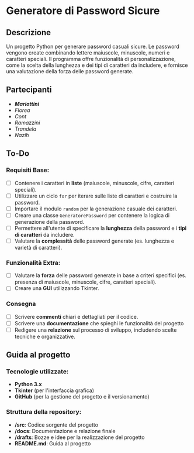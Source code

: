 # Generatore di Password Sicure

## Descrizione

Un progetto Python per generare password casuali sicure. Le password vengono create combinando lettere maiuscole, minuscole, numeri e caratteri speciali. Il programma offre funzionalità di personalizzazione, come la scelta della lunghezza e dei tipi di caratteri da includere, e fornisce una valutazione della forza delle password generate.

## Partecipanti

- _**Mariottini**_
- _Florea_
- _Cont_
- _Ramazzini_
- _Trandela_
- _Nazih_

## To-Do

### Requisiti Base:
- [ ] Contenere i caratteri in **liste** (maiuscole, minuscole, cifre, caratteri speciali).
- [ ] Utilizzare un ciclo `for` per iterare sulle liste di caratteri e costruire la password.
- [ ] Importare il modulo `random` per la generazione casuale dei caratteri.
- [ ] Creare una classe `GeneratorePassword` per contenere la logica di generazione della password.
- [ ] Permettere all'utente di specificare la **lunghezza** della password e i **tipi di caratteri** da includere.
- [ ] Valutare la **complessità** delle password generate (es. lunghezza e varietà di caratteri).

### Funzionalità Extra:
- [ ] Valutare la **forza** delle password generate in base a criteri specifici (es. presenza di maiuscole, minuscole, cifre, caratteri speciali).
- [ ] Creare una **GUI** utilizzando Tkinter.

### Consegna
- [ ] Scrivere **commenti** chiari e dettagliati per il codice.
- [ ] Scrivere una **documentazione** che spieghi le funzionalità del progetto
- [ ] Redigere una **relazione** sul processo di sviluppo, includendo scelte tecniche e organizzative.

## Guida al progetto

### Tecnologie utilizzate:
- **Python 3.x**
- **Tkinter** (per l'interfaccia grafica)
- **GitHub** (per la gestione del progetto e il versionamento)

### Struttura della repository:
- **/src**: Codice sorgente del progetto
- **/docs**: Documentazione e relazione finale
- **/drafts**: Bozze e idee per la realizzazione del progetto
- **README.md**: Guida al progetto
